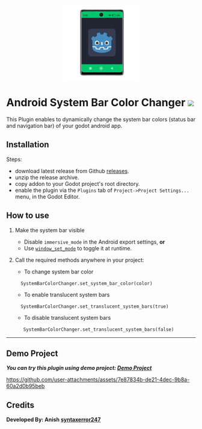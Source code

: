 <p align="center">
   <img width="200" src="SystemBarColorChanger/icon.png?raw=true" alt="plugin icon">
</p>

# Android System Bar Color Changer [![](https://img.shields.io/static/v1?label=Sponsor&message=%E2%9D%A4&logo=GitHub&color=%23fe8e86)](https://github.com/sponsors/syntaxerror247)

This Plugin enables to dynamically change the system bar colors (status bar and navigation bar) of your godot android app.

## Installation
Steps:
- download latest release from Github [releases](https://github.com/syntaxerror247/godot-android-system-bar-color-changer/releases).
- unzip the release archive.
- copy addon to your Godot project's root directory.
- enable the plugin via the `Plugins` tab of `Project->Project Settings...` menu, in the Godot Editor.

## How to use
1. Make the system bar visible
   - Disable `immersive_mode` in the Android export settings, **or**
   - Use [`window_set_mode`](https://docs.godotengine.org/en/stable/classes/class_displayserver.html#class-displayserver-method-window-set-mode) to toggle it at runtime.

3. Call the required methods anywhere in your project:
   - To change system bar color
   ```
     SystemBarColorChanger.set_system_bar_color(color)
   ```
   - To enable translucent system bars
   ```
     SystemBarColorChanger.set_translucent_system_bars(true)
   ```
   - To disable translucent system bars
   ```
      SystemBarColorChanger.set_translucent_system_bars(false)
   ```

---
## Demo Project
***You can try this plugin using demo project: [Demo Project](demo)***

https://github.com/user-attachments/assets/7e87834b-de21-4dec-9b8a-60a2d0b95beb

## Credits
**Developed By: Anish [syntaxerror247](https://github.com/syntaxerror247)**
